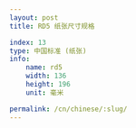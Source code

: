 ```yaml
---
layout: post
title: RD5 纸张尺寸规格

index: 13
type: 中国标准 (纸张)
info:
    name: rd5
    width: 136
    height: 196
    unit: 毫米

permalink: /cn/chinese/:slug/
---
```



